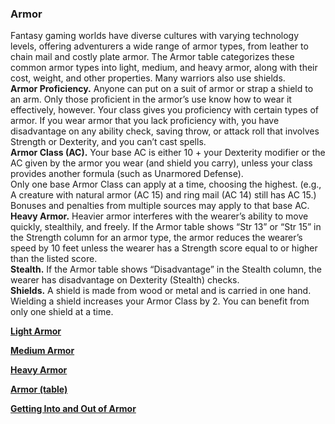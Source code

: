 ### Armor
Fantasy gaming worlds have diverse cultures with varying technology levels, offering adventurers a wide range of armor types, from leather to chain mail and costly plate armor.
The Armor table categorizes these common armor types into light, medium, and heavy armor, along with their cost, weight, and other properties.
Many warriors also use shields.
\
**Armor Proficiency.**
Anyone can put on a suit of armor or strap a shield to an arm.
Only those proficient in the armor’s use know how to wear it effectively, however.
Your class gives you proficiency with certain types of armor.
If you wear armor that you lack proficiency with, you have disadvantage on any ability check, saving throw, or attack roll that involves Strength or Dexterity, and you can’t cast spells.
\
**Armor Class (AC).**
Your base AC is either 10 + your Dexterity modifier or the AC given by the armor you wear (and shield you carry), unless your class provides another formula (such as Unarmored Defense).
\
Only one base Armor Class can apply at a time, choosing the highest.
(e.g., A creature with natural armor (AC 15) and ring mail (AC 14) still has AC 15.)
Bonuses and penalties from multiple sources may apply to that base AC.
\
**Heavy Armor.**
Heavier armor interferes with the wearer’s ability to move quickly, stealthily, and freely.
If the Armor table shows “Str 13” or “Str 15” in the Strength column for an armor type, the armor reduces the wearer’s speed by 10 feet unless the wearer has a Strength score equal to or higher than the listed score.
\
**Stealth.**
If the Armor table shows “Disadvantage” in the Stealth column, the wearer has disadvantage on Dexterity (Stealth) checks.
\
**Shields.**
A shield is made from wood or metal and is carried in one hand.
Wielding a shield increases your Armor Class by 2.
You can benefit from only one shield at a time.

[**Light Armor**](./Light_Armor.md)

[**Medium Armor**](./Medium_Armor.md)

[**Heavy Armor**](./Heavy_Armor.md)

[**Armor (table)**](./Armor_table.md)

[**Getting Into and Out of Armor**](./Getting_Into_and_Out_of_Armor.md)
